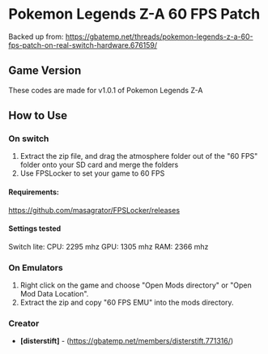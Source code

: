 # Pokemon Legends Z-A 60 FPS Patch


Backed up from: https://gbatemp.net/threads/pokemon-legends-z-a-60-fps-patch-on-real-switch-hardware.676159/

## Game Version
These codes are made for v1.0.1 of Pokemon Legends Z-A

## How to Use
### On switch
1. Extract the zip file, and drag the atmosphere folder out of the "60 FPS" folder onto your SD card and merge the folders
2. Use FPSLocker to set your game to 60 FPS

#### Requirements:
https://github.com/masagrator/FPSLocker/releases

#### Settings tested

Switch lite:
CPU: 2295 mhz
GPU: 1305 mhz
RAM: 2366 mhz

### On Emulators
1. Right click on the game and choose "Open Mods directory" or "Open Mod Data Location".
2. Extract the zip and copy "60 FPS EMU" into the mods directory.

### Creator

- **[disterstift]** - (https://gbatemp.net/members/disterstift.771316/)
